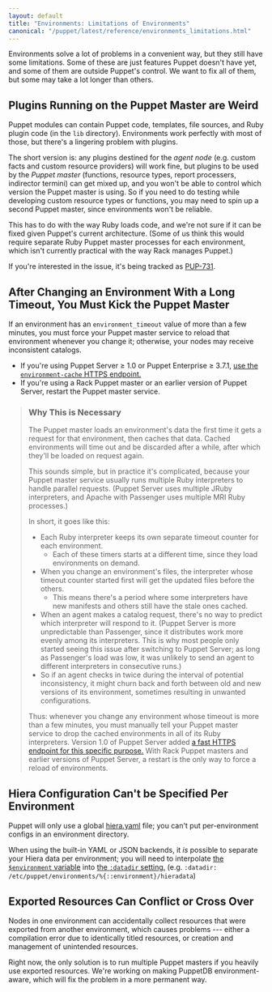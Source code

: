 ```yaml
---
layout: default
title: "Environments: Limitations of Environments"
canonical: "/puppet/latest/reference/environments_limitations.html"
---
```


[env_var]: ./environments.html#referencing-the-environment-in-manifests

Environments solve a lot of problems in a convenient way, but they still have some limitations. Some of these are just features Puppet doesn't have yet, and some of them are outside Puppet's control. We want to fix all of them, but some may take a lot longer than others.

## Plugins Running on the Puppet Master are Weird

Puppet modules can contain Puppet code, templates, file sources, and Ruby plugin code (in the `lib` directory). Environments work perfectly with most of those, but there's a lingering problem with plugins.

The short version is: any plugins destined for the _agent node_ (e.g. custom facts and custom resource providers) will work fine, but plugins to be used by the _Puppet master_ (functions, resource types, report processers, indirector termini) can get mixed up, and you won't be able to control which version the Puppet master is using. So if you need to do testing while developing custom resource types or functions, you may need to spin up a second Puppet master, since environments won't be reliable.

This has to do with the way Ruby loads code, and we're not sure if it can be fixed given Puppet's current architecture. (Some of us think this would require separate Ruby Puppet master processes for each environment, which isn't currently practical with the way Rack manages Puppet.)

If you're interested in the issue, it's being tracked as [PUP-731](https://tickets.puppetlabs.com/browse/PUP-731).

## After Changing an Environment With a Long Timeout, You Must Kick the Puppet Master

If an environment has an `environment_timeout` value of more than a few minutes, you must force your Puppet master service to reload that environment whenever you change it; otherwise, your nodes may receive inconsistent catalogs.

* If you're using Puppet Server ≥ 1.0 or Puppet Enterprise ≥ 3.7.1, [use the `environment-cache` HTTPS endpoint.][server_cache]
* If you're using a Rack Puppet master or an earlier version of Puppet Server, restart the Puppet master service.

[server_cache]: /puppetserver/latest/admin-api/v1/environment-cache.html

> ### Why This is Necessary
>
> The Puppet master loads an environment's data the first time it gets a request for that environment, then caches that data. Cached environments will time out and be discarded after a while, after which they'll be loaded on request again.
>
> This sounds simple, but in practice it's complicated, because your Puppet master service usually runs multiple Ruby interpreters to handle parallel requests. (Puppet Server uses multiple JRuby interpreters, and Apache with Passenger uses multiple MRI Ruby processes.)
>
> In short, it goes like this:
>
> * Each Ruby interpreter keeps its own separate timeout counter for each environment.
>     * Each of these timers starts at a different time, since they load environments on demand.
> * When you change an environment's files, the interpreter whose timeout counter started first will get the updated files before the others.
>     * This means there's a period where some interpreters have new manifests and others still have the stale ones cached.
> * When an agent makes a catalog request, there's no way to predict which interpreter will respond to it. (Puppet Server is more unpredictable than Passenger, since it distributes work more evenly among its interpreters. This is why most people only started seeing this issue after switching to Puppet Server; as long as Passenger's load was low, it was unlikely to send an agent to different interpreters in consecutive runs.)
> * So if an agent checks in twice during the interval of potential inconsistency, it might churn back and forth between old and new versions of its environment, sometimes resulting in unwanted configurations.
>
> Thus: whenever you change any environment whose timeout is more than a few minutes, you must manually tell your Puppet master service to drop the cached environments in all of its Ruby interpreters. Version 1.0 of Puppet Server added [a fast HTTPS endpoint for this specific purpose.][server_cache] With Rack Puppet masters and earlier versions of Puppet Server, a restart is the only way to force a reload of environments.


## Hiera Configuration Can't be Specified Per Environment

Puppet will only use a global [hiera.yaml](./config_file_hiera.html) file; you can't put per-environment configs in an environment directory.

When using the built-in YAML or JSON backends, it _is_ possible to separate your Hiera data per environment; you will need to interpolate [the `$environment` variable][env_var] into [the `:datadir` setting.](/hiera/latest/configuring.html#yaml-and-json) (e.g. `:datadir: /etc/puppet/environments/%{::environment}/hieradata`)

## Exported Resources Can Conflict or Cross Over

Nodes in one environment can accidentally collect resources that were exported from another environment, which causes problems --- either a compilation error due to identically titled resources, or creation and management of unintended resources.

Right now, the only solution is to run multiple Puppet masters if you heavily use exported resources. We're working on making PuppetDB environment-aware, which will fix the problem in a more permanent way.


